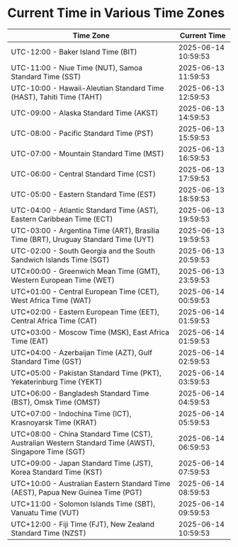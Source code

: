 # Current Time in Various Time Zones

| Time Zone | Current Time |
|-----------|--------------|
| UTC-12:00 - Baker Island Time (BIT) | 2025-06-14 10:59:53 |
| UTC-11:00 - Niue Time (NUT), Samoa Standard Time (SST) | 2025-06-13 11:59:53 |
| UTC-10:00 - Hawaii-Aleutian Standard Time (HAST), Tahiti Time (TAHT) | 2025-06-13 12:59:53 |
| UTC-09:00 - Alaska Standard Time (AKST) | 2025-06-13 14:59:53 |
| UTC-08:00 - Pacific Standard Time (PST) | 2025-06-13 15:59:53 |
| UTC-07:00 - Mountain Standard Time (MST) | 2025-06-13 16:59:53 |
| UTC-06:00 - Central Standard Time (CST) | 2025-06-13 17:59:53 |
| UTC-05:00 - Eastern Standard Time (EST) | 2025-06-13 18:59:53 |
| UTC-04:00 - Atlantic Standard Time (AST), Eastern Caribbean Time (ECT) | 2025-06-13 19:59:53 |
| UTC-03:00 - Argentina Time (ART), Brasília Time (BRT), Uruguay Standard Time (UYT) | 2025-06-13 19:59:53 |
| UTC-02:00 - South Georgia and the South Sandwich Islands Time (SGT) | 2025-06-13 20:59:53 |
| UTC±00:00 - Greenwich Mean Time (GMT), Western European Time (WET) | 2025-06-13 23:59:53 |
| UTC+01:00 - Central European Time (CET), West Africa Time (WAT) | 2025-06-14 00:59:53 |
| UTC+02:00 - Eastern European Time (EET), Central Africa Time (CAT) | 2025-06-14 01:59:53 |
| UTC+03:00 - Moscow Time (MSK), East Africa Time (EAT) | 2025-06-14 01:59:53 |
| UTC+04:00 - Azerbaijan Time (AZT), Gulf Standard Time (GST) | 2025-06-14 02:59:53 |
| UTC+05:00 - Pakistan Standard Time (PKT), Yekaterinburg Time (YEKT) | 2025-06-14 03:59:53 |
| UTC+06:00 - Bangladesh Standard Time (BST), Omsk Time (OMST) | 2025-06-14 04:59:53 |
| UTC+07:00 - Indochina Time (ICT), Krasnoyarsk Time (KRAT) | 2025-06-14 05:59:53 |
| UTC+08:00 - China Standard Time (CST), Australian Western Standard Time (AWST), Singapore Time (SGT) | 2025-06-14 06:59:53 |
| UTC+09:00 - Japan Standard Time (JST), Korea Standard Time (KST) | 2025-06-14 07:59:53 |
| UTC+10:00 - Australian Eastern Standard Time (AEST), Papua New Guinea Time (PGT) | 2025-06-14 08:59:53 |
| UTC+11:00 - Solomon Islands Time (SBT), Vanuatu Time (VUT) | 2025-06-14 09:59:53 |
| UTC+12:00 - Fiji Time (FJT), New Zealand Standard Time (NZST) | 2025-06-14 10:59:53 |
